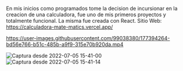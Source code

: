 En mis inicios como programados tome la decision de incursionar en la creacion de una calculadora, fue uno de mis primeros proyectos y totalmente funcional.
La misma fue creada con React.
Sitio Web: https://calculadora-mate-matics.vercel.app/


https://user-images.githubusercontent.com/99038380/177394264-bd56e766-b51c-485b-a9f9-315e70b920da.mp4

![Captura desde 2022-07-05 15-41-00](https://user-images.githubusercontent.com/99038380/177394338-f923f22a-4899-46a1-97ba-a7c7f9249e11.png)
![Captura desde 2022-07-05 15-41-14](https://user-images.githubusercontent.com/99038380/177394345-8a06ef3d-73f3-4d3e-b05b-3d991d7fd094.png)
